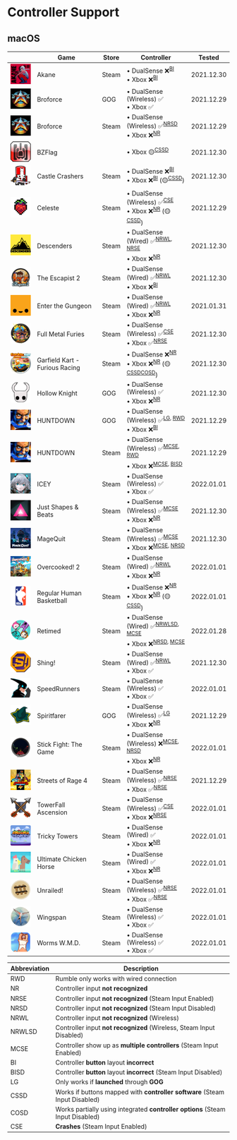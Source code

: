 # Controller Support

## macOS

|                                                                                                                  | Game                           | Store | Controller                                                                                                               | Tested     |
| ---------------------------------------------------------------------------------------------------------------- | ------------------------------ | ----- | ------------------------------------------------------------------------------------------------------------------------ | ---------- |
| <img src="Pictures/Akane.png" alt="Akane" style="zoom:25%;" />                                                   | Akane                          | Steam | • DualSense ❌<sup>[BI](#bi)</sup> <br/> • Xbox ❌<sup>[BI](#bi)</sup>                                                   | 2021.12.30 |
| <img src="Pictures/Broforce.png" alt="Broforce" style="zoom:25%;" />                                             | Broforce                       | GOG   | • DualSense (Wireless) ✅ <br/> • Xbox ✅                                                                                | 2021.12.29 |
| <img src="Pictures/Broforce.png" alt="Broforce" style="zoom:25%;" />                                             | Broforce                       | Steam | • DualSense (Wireless) ✅<sup>[NRSD](#nrsd)</sup> <br/> • Xbox ❌<sup>[NR](#nr)</sup>                                    | 2021.12.29 |
| <img src="Pictures/BZFlag.png" alt="BZFlag" style="zoom:25%;" />                                                 | BZFlag                         |       | • Xbox 🟡<sup>[CSSD](#cssd)</sup>                                                                                        | 2021.12.30 |
| <img src="Pictures/Castle Crashers.png" alt="Castle Crashers" style="zoom:25%;" />                               | Castle Crashers                | Steam | • DualSense ❌<sup>[BI](#bi)</sup> <br/> • Xbox ❌<sup>[BI](#bi)</sup> (🟡<sup>[CSSD](#cssd)</sup>)                      | 2021.12.30 |
| <img src="Pictures/Celeste.png" alt="Celeste" style="zoom:25%;" />                                               | Celeste                        | Steam | • DualSense (Wireless) ✅<sup>[CSE](#cse)</sup> <br/> • Xbox ❌<sup>[NR](#nr)</sup> (🟡<sup>[CSSD](#cssd)</sup>)         | 2021.12.29 |
| <img src="Pictures/Descenders.png" alt="Descenders" style="zoom:25%;" />                                         | Descenders                     | Steam | • DualSense (Wired) ✅<sup>[NRWL](#nrwl), [NRSE](#nrse)</sup> <br/> • Xbox ❌<sup>[NR](#nr)</sup>                        | 2021.12.30 |
| <img src="Pictures/The Escapist 2.png" alt="The Escapist 2" style="zoom:25%;" />                                 | The Escapist 2                 | Steam | • DualSense (Wired) ✅<sup>[NRWL](#nrwl)</sup> <br/> • Xbox ❌<sup>[BI](#bi)</sup>                                       | 2021.12.30 |
| <img src="Pictures/Enter the Gungeon.png" alt="Enter the Gungeon" style="zoom:25%;" />                           | Enter the Gungeon              | Steam | • DualSense (Wired) ✅<sup>[NRWL](#nrwl)</sup> <br/> • Xbox ❌<sup>[NR](#nr)</sup>                                       | 2021.01.31 |
| <img src="Pictures/Full Metal Furies.png" alt="Full Metal Furies" style="zoom:25%;" />                           | Full Metal Furies              | Steam | • DualSense (Wireless) ✅<sup>[CSE](#cse)</sup> <br/> • Xbox ✅<sup>[NRSE](#nrse)</sup>                                  | 2021.12.30 |
| <img src="Pictures/Garfield Kart - Furious Racing.png" alt="Garfield Kart - Furious Racing" style="zoom:25%;" /> | Garfield Kart - Furious Racing | Steam | • DualSense ❌<sup>[NR](#nr)</sup> <br/> • Xbox ❌<sup>[NR](#nr)</sup> (🟡<sup>[CSSD](#cssd)[COSD](#cosd)</sup>)         | 2021.12.30 |
| <img src="Pictures/Hollow Knight.png" alt="Hollow Knight" style="zoom:25%;" />                                   | Hollow Knight                  | GOG   | • DualSense (Wireless) ✅ <br/> • Xbox ❌<sup>[NR](#nr)</sup>                                                            | 2021.12.30 |
| <img src="Pictures/HUNTDOWN.png" alt="HUNTDOWN" style="zoom:25%;" />                                             | HUNTDOWN                       | GOG   | • DualSense (Wireless) ✅<sup>[LG](#lg), [RWD](#rwd)</sup> <br/> • Xbox ❌<sup>[BI](#bi)</sup>                           | 2021.12.29 |
| <img src="Pictures/HUNTDOWN.png" alt="HUNTDOWN" style="zoom:25%;" />                                             | HUNTDOWN                       | Steam | • DualSense (Wireless) ✅<sup>[MCSE](#mcse), [RWD](#rwd)</sup> <br/> • Xbox ❌<sup>[MCSE](#mcse), [BISD](#bisd)</sup>    | 2021.12.29 |
| <img src="Pictures/ICEY.png" alt="ICEY" style="zoom:25%;" />                                                     | ICEY                           | Steam | • DualSense (Wireless) ✅ </sup> <br/> • Xbox ✅                                                                         | 2022.01.01 |
| <img src="Pictures/Just Shapes & Beats.png" alt="Just Shapes & Beats" style="zoom:25%;" />                       | Just Shapes & Beats            | Steam | • DualSense (Wireless) ✅<sup>[MCSE](#mcse)</sup> <br/> • Xbox ❌<sup>[NR](#nr)</sup>                                    | 2021.12.30 |
| <img src="Pictures/MageQuit.png" alt="MageQuit" style="zoom:25%;" />                                             | MageQuit                       | Steam | • DualSense (Wireless) ✅<sup>[MCSE](#mcse)</sup> <br/> • Xbox ❌<sup>[MCSE](#mcse), [NRSD](#nrsd)</sup>                 | 2021.12.30 |
| <img src="Pictures/Overcooked! 2.png" alt="Overcooked! 2" style="zoom:25%;" />                                   | Overcooked! 2                  | Steam | • DualSense (Wired) ✅<sup>[NRWL](#nrwl)</sup> <br/> • Xbox ❌<sup>[NR](#nr)</sup>                                       | 2022.01.01 |
| <img src="Pictures/Regular Human Basketball.png" alt="Regular Human Basketball" style="zoom:25%;" />             | Regular Human Basketball       | Steam | • DualSense ❌<sup>[NR](#nr)</sup> <br/> • Xbox ❌<sup>[NR](#nr)</sup> (🟡<sup>[CSSD](#cssd)</sup>)                      | 2022.01.01 |
| <img src="Pictures/Retimed.png" alt="Retimed" style="zoom:25%;" />                                               | Retimed                        | Steam | • DualSense (Wired) ✅<sup>[NRWLSD](#nrwlsd), [MCSE](#mcse)</sup> <br/> • Xbox ❌<sup>[NRSD](#nrsd), [MCSE](#mcse)</sup> | 2022.01.28 |
| <img src="Pictures/Shing!.png" alt="Shing!" style="zoom:25%;" />                                                 | Shing!                         | Steam | • DualSense (Wired) ✅<sup>[NRWL](#nrwl)</sup> <br/> • Xbox ✅                                                           | 2021.12.30 |
| <img src="Pictures/SpeedRunners.png" alt="SpeedRunners" style="zoom:25%;" />                                     | SpeedRunners                   | Steam | • DualSense (Wireless) ✅ <br/> • Xbox ✅                                                                                | 2022.01.01 |
| <img src="Pictures/Spiritfarer.png" alt="Spiritfarer" style="zoom:25%;" />                                       | Spiritfarer                    | GOG   | • DualSense (Wireless) ✅<sup>[LG](#lg)</sup> <br/> • Xbox ❌<sup>[NR](#nr)                                              | 2021.12.29 |
| <img src="Pictures/Stick Fight - The Game.png" alt="Stick Fight: The Game" style="zoom:25%;" />                  | Stick Fight: The Game          | Steam | • DualSense (Wireless) ❌<sup>[MCSE](#mcse), [NRSD](nrsd)</sup> <br/> • Xbox ❌<sup>[NR](#nr)                            | 2022.01.01 |
| <img src="Pictures/Streets of Rage 4.png" alt="Streets of Rage 4" style="zoom:25%;" />                           | Streets of Rage 4              | Steam | • DualSense (Wireless) ✅<sup>[NRSE](#nrse)</sup> <br/> • Xbox ✅<sup>[NRSE](#nrse)</sup>                                | 2021.12.29 |
| <img src="Pictures/TowerFall Ascension.png" alt="TowerFall Ascension" style="zoom:25%;" />                       | TowerFall Ascension            | Steam | • DualSense (Wireless) ✅<sup>[CSE](#cse)</sup> <br/> • Xbox ❌<sup>[NRSE](#nrse)                                        | 2022.01.01 |
| <img src="Pictures/Tricky Towers.png" alt="Tricky Towers" style="zoom:25%;" />                                   | Tricky Towers                  | Steam | • DualSense (Wired) ✅ <br/> • Xbox ❌<sup>[NR](#nr)</sup>                                                               | 2022.01.01 |
| <img src="Pictures/Ultimate Chicken Horse.png" alt="Ultimate Chicken Horse" style="zoom:25%;" />                 | Ultimate Chicken Horse         | Steam | • DualSense (Wired) ✅ <br/> • Xbox ❌<sup>[NR](#nr)</sup>                                                               | 2022.01.01 |
| <img src="Pictures/Unrailed!.png" alt="Unrailed!" style="zoom:25%;" />                                           | Unrailed!                      | Steam | • DualSense (Wireless) ✅<sup>[NRSE](#nrse)</sup> <br/> • Xbox ✅<sup>[NRSE](#nrse)</sup>                                | 2022.01.01 |
| <img src="Pictures/Wingspan.png" alt="Wingspan" style="zoom:25%;" />                                             | Wingspan                       | Steam | • DualSense (Wireless) ✅ <br/> • Xbox ✅                                                                                | 2022.01.01 |
| <img src="Pictures/Worms W.M.D.png" alt="Worms W.M.D." style="zoom:25%;" />                                      | Worms W.M.D.                   | Steam | • DualSense (Wireless) ✅ <br/> • Xbox ✅                                                                                | 2022.01.01 |

| Abbreviation                | Description                                                                    |
| --------------------------- | ------------------------------------------------------------------------------ |
| <a name="nr">RWD</a>        | Rumble only works with wired connection                                        |
| <a name="nr">NR</a>         | Controller input **not recognized**                                            |
| <a name="nrse">NRSE</a>     | Controller input **not recognized** (Steam Input Enabled)                      |
| <a name="nrsd">NRSD</a>     | Controller input **not recognized** (Steam Input Disabled)                     |
| <a name="nrwl">NRWL</a>     | Controller input **not recognized** (Wireless)                                 |
| <a name="nrwlsd">NRWLSD</a> | Controller input **not recognized** (Wireless, Steam Input Disabled)           |
| <a name="mcse">MCSE</a>     | Controller show up as **multiple controllers** (Steam Input Enabled)           |
| <a name="bi">BI</a>         | Controller **button** layout **incorrect**                                     |
| <a name="bisd">BISD</a>     | Controller **button** layout **incorrect** (Steam Input Disabled)              |
| <a name="lg">LG</a>         | Only works if **launched** through **GOG**                                     |
| <a name="cssd">CSSD</a>     | Works if buttons mapped with **controller software** (Steam Input Disabled)    |
| <a name="cosd">COSD</a>     | Works partially using integrated **controller options** (Steam Input Disabled) |
| <a name="cse">CSE</a>       | **Crashes** (Steam Input Enabled)                                              |
